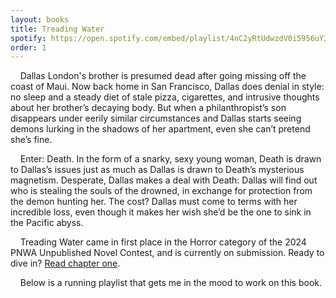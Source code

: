 ```yaml
---
layout: books
title: Treading Water
spotify: https://open.spotify.com/embed/playlist/4nC2yRtUdwzdV0i5956uY3
order: 1
---
```


&nbsp;&nbsp;&nbsp;&nbsp;Dallas London's brother is presumed dead after going missing off the coast of Maui. Now back home in San Francisco, Dallas does denial in style: no sleep and a steady diet of stale pizza, cigarettes, and intrusive thoughts about her brother’s decaying body. But when a philanthropist’s son disappears under eerily similar circumstances and Dallas starts seeing demons lurking in the shadows of her apartment, even she can’t pretend she’s fine. <br />

&nbsp;&nbsp;&nbsp;&nbsp;Enter: Death. In the form of a snarky, sexy young woman, Death is drawn to Dallas’s issues just as much as Dallas is drawn to Death’s mysterious magnetism. Desperate, Dallas makes a deal with Death: Dallas will find out who is stealing the souls of the drowned, in exchange for protection from the demon hunting her. The cost? Dallas must come to terms with her incredible loss, even though it makes her wish she’d be the one to sink in the Pacific abyss.
<br />

&nbsp;&nbsp;&nbsp;&nbsp;Treading Water came in first place in the Horror category of the 2024 PNWA Unpublished Novel Contest, and is currently on submission. Ready to dive in? [Read chapter one](/treading-water-chapter-one).<br />

&nbsp;&nbsp;&nbsp;&nbsp;Below is a running playlist that gets me in the mood to work on this book.




